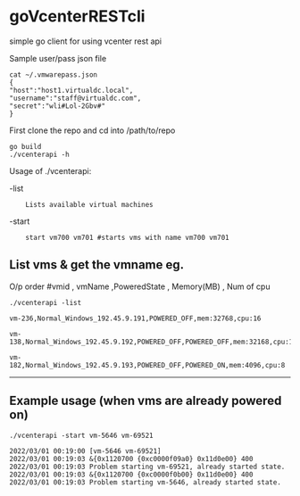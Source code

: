 # goVcenterRESTcli
simple go client for using vcenter rest api

Sample user/pass json file

    cat ~/.vmwarepass.json
    {
    "host":"host1.virtualdc.local",
    "username":"staff@virtualdc.com",
    "secret":"wli#Lol-2Gbv#"
    }


First clone the repo and
cd into /path/to/repo

    go build
    ./vcenterapi -h

Usage of ./vcenterapi:

  -list
  
        Lists available virtual machines
        
  -start
  
        start vm700 vm701 #starts vms with name vm700 vm701
        
        
List vms & get the vmname eg. 
--------------------------------------------------------------------------

O/p order #vmid , vmName          ,PoweredState  , Memory(MB) , Num of cpu

    ./vcenterapi -list

    vm-236,Normal_Windows_192.45.9.191,POWERED_OFF,mem:32768,cpu:16

    vm-138,Normal_Windows_192.45.9.192,POWERED_OFF,POWERED_OFF,mem:32168,cpu:18

    vm-182,Normal_Windows_192.45.9.193,POWERED_OFF,POWERED_ON,mem:4096,cpu:8

--------------------------------------------------------------------------
Example usage (when vms are already powered on)
--------------------------------------------------------------------------
    ./vcenterapi -start vm-5646 vm-69521
    
    2022/03/01 00:19:00 [vm-5646 vm-69521]
    2022/03/01 00:19:03 &{0x1120700 {0xc0000f09a0} 0x11d0e00} 400
    2022/03/01 00:19:03 Problem starting vm-69521, already started state.
    2022/03/01 00:19:03 &{0x1120700 {0xc0000f0b00} 0x11d0e00} 400
    2022/03/01 00:19:03 Problem starting vm-5646, already started state.



